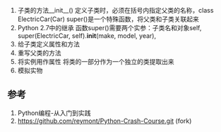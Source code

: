 
1. 子类的方法__init__()
    定义子类时，必须在括号内指定父类的名称，class ElectricCar(Car)
    super()是一个特殊函数，将父类和子类关联起来
2. Python 2.7中的继承
    函数super()需要两个实参：子类名和对象self, super(ElectricCar, self).__init__(make, model, year), 
3. 给子类定义属性和方法
4. 重写父类的方法
5. 将实例用作属性
    将类的一部分作为一个独立的类提取出来
6. 模拟实物




## 参考

1. Python编程-从入门到实践
2. https://github.com/reymont/Python-Crash-Course.git (fork)